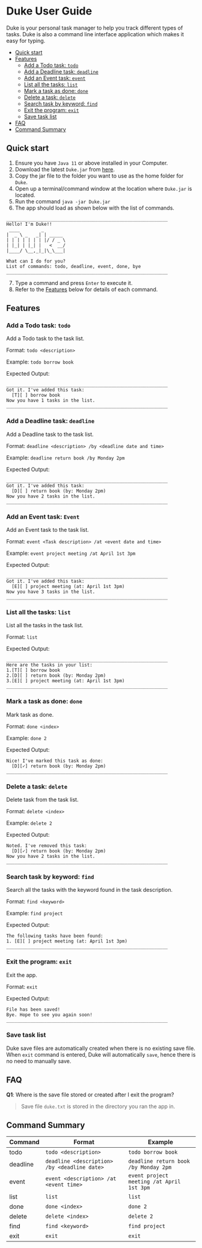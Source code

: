 # Duke User Guide

Duke is your personal task manager to help you track different types of tasks. Duke is also a command line interface 
application which makes it easy for typing.

- [Quick start](#quick-start)
- [Features](#features)
    * [Add a Todo task: `todo`](#add-a-todo-task-todo)
    * [Add a Deadline task: `deadline`](#add-a-deadline-task-deadline)
    * [Add an Event task: `event`](#add-an-event-task-event)
    * [List all the tasks: `list`](#list-all-the-tasks-list)
    * [Mark a task as done: `done`](#mark-a-task-as-done-done)
    * [Delete a task: `delete`](#delete-a-task-delete)
    * [Search task by keyword: `find`](#search-task-by-keyword-find)
    * [Exit the program: `exit`](#exit-the-program-bye)
    * [Save task list](#save-task-list)
- [FAQ](#faq)
- [Command Summary](#command-summary)

## Quick start

1. Ensure you have `Java 11` or above installed in your Computer.
2. Download the latest `Duke.jar` from [here](https://github.com/hiongkaihan/ip/releases/tag/A-Release).
3. Copy the jar file to the folder you want to use as the home folder for `Duke`.
4. Open up a terminal/command window at the location where `Duke.jar` is located.
5. Run the command `java -jar Duke.jar`
6. The app should load as shown below with the list of commands.

```
____________________________________________________________
Hello! I'm Duke!!
 ____        _        
|  _ \ _   _| | _____
| | | | | | | |/ / _ \
| |_| | |_| |   <  __/
|____/ \__,_|_|\_\___|

What can I do for you?
List of commands: todo, deadline, event, done, bye
____________________________________________________________
```

7. Type a command and press `Enter` to execute it.
8. Refer to the [Features](#features) below for details of each command.

## Features

### Add a Todo task: `todo`

Add a Todo task to the task list.

Format: `todo <description>`

Example: `todo borrow book`

Expected Output:
```
____________________________________________________________
Got it. I've added this task:
  [T][ ] borrow book
Now you have 1 tasks in the list.
____________________________________________________________
```
### Add a Deadline task: `deadline`

Add a Deadline task to the task list.

Format: `deadline <description> /by <deadline date and time>`

Example: `deadline return book /by Monday 2pm`

Expected Output:
```
____________________________________________________________
Got it. I've added this task:
  [D][ ] return book (by: Monday 2pm)
Now you have 2 tasks in the list.
____________________________________________________________
```

### Add an Event task: `Event`

Add an Event task to the task list.

Format: `event <Task description> /at <event date and time>`

Example: `event project meeting /at April 1st 3pm`

Expected Output:
```
____________________________________________________________
Got it. I've added this task:
  [E][ ] project meeting (at: April 1st 3pm)
Now you have 3 tasks in the list.
____________________________________________________________
```

### List all the tasks: `list`

List all the tasks in the task list.

Format: `list`

Expected Output:
```
____________________________________________________________
Here are the tasks in your list:
1.[T][ ] borrow book
2.[D][ ] return book (by: Monday 2pm)
3.[E][ ] project meeting (at: April 1st 3pm)
____________________________________________________________
```

### Mark a task as done: `done`

Mark task as done.

Format: `done <index>`

Example: `done 2`

Expected Output:
```
Nice! I've marked this task as done:
  [D][✓] return book (by: Monday 2pm)
____________________________________________________________
```

### Delete a task: `delete`

Delete task from the task list.

Format: `delete <index>`

Example: `delete 2`

Expected Output:
```
Noted. I've removed this task:
  [D][✓] return book (by: Monday 2pm)
Now you have 2 tasks in the list.
____________________________________________________________
```

### Search task by keyword: `find`

Search all the tasks with the keyword found in the task description.

Format: `find <keyword>`

Example: `find project`

Expected Output:
```
The following tasks have been found:
1. [E][ ] project meeting (at: April 1st 3pm)
____________________________________________________________
```

### Exit the program: `exit`

Exit the app.

Format: `exit`

Expected Output:
```
File has been saved!
Bye. Hope to see you again soon!
____________________________________________________________
```

### Save task list

Duke save files are automatically created when there is no existing save file. When `exit` command is entered, 
Duke will automatically `save`, hence there is no need to manually save.

## FAQ

**Q1**: Where is the save file stored or created after I exit the program?

> Save file `duke.txt` is stored in the directory you ran the app in.

## Command Summary

Command | Format | Example |
------- | ------- | ------- | 
todo | `todo <description>` | `todo borrow book` |
deadline | `deadline <description> /by <deadline date>` | `deadline return book /by Monday 2pm` |
event | `event <description> /at <event time>`      | `event project meeting /at April 1st 3pm` |
list | `list` | `list` |
done | `done <index>` | `done 2` |
delete | `delete <index>` | `delete 2` |
find | `find <keyword>` | `find project` |
exit | `exit` | `exit` |